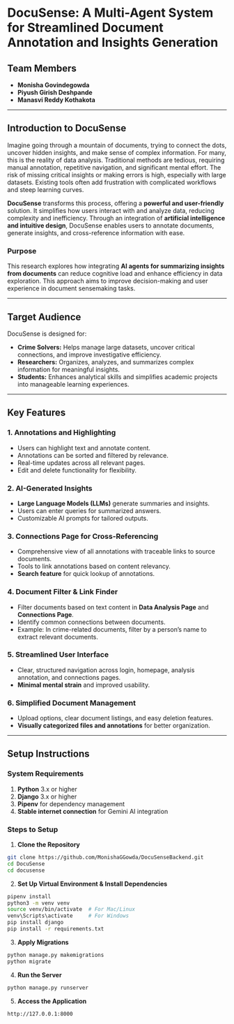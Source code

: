 # DocuSense: A Multi-Agent System for Streamlined Document Annotation and Insights Generation  

## Team Members  
- **Monisha Govindegowda**  
- **Piyush Girish Deshpande**  
- **Manasvi Reddy Kothakota**  

---

## Introduction to DocuSense  

Imagine going through a mountain of documents, trying to connect the dots, uncover hidden insights, and make sense of complex information. For many, this is the reality of data analysis. Traditional methods are tedious, requiring manual annotation, repetitive navigation, and significant mental effort. The risk of missing critical insights or making errors is high, especially with large datasets. Existing tools often add frustration with complicated workflows and steep learning curves.  

**DocuSense** transforms this process, offering a **powerful and user-friendly** solution. It simplifies how users interact with and analyze data, reducing complexity and inefficiency. Through an integration of **artificial intelligence and intuitive design**, DocuSense enables users to annotate documents, generate insights, and cross-reference information with ease.  

### Purpose  
This research explores how integrating **AI agents for summarizing insights from documents** can reduce cognitive load and enhance efficiency in data exploration. This approach aims to improve decision-making and user experience in document sensemaking tasks.  

---

## Target Audience  

DocuSense is designed for:  

- **Crime Solvers:** Helps manage large datasets, uncover critical connections, and improve investigative efficiency.  
- **Researchers:** Organizes, analyzes, and summarizes complex information for meaningful insights.  
- **Students:** Enhances analytical skills and simplifies academic projects into manageable learning experiences.  

---

## Key Features  

### 1. Annotations and Highlighting  
- Users can highlight text and annotate content.  
- Annotations can be sorted and filtered by relevance.  
- Real-time updates across all relevant pages.  
- Edit and delete functionality for flexibility.  

### 2. AI-Generated Insights  
- **Large Language Models (LLMs)** generate summaries and insights.  
- Users can enter queries for summarized answers.  
- Customizable AI prompts for tailored outputs.  

### 3. Connections Page for Cross-Referencing  
- Comprehensive view of all annotations with traceable links to source documents.  
- Tools to link annotations based on content relevancy.  
- **Search feature** for quick lookup of annotations.  

### 4. Document Filter & Link Finder  
- Filter documents based on text content in **Data Analysis Page** and **Connections Page**.  
- Identify common connections between documents.  
- Example: In crime-related documents, filter by a person’s name to extract relevant documents.  

### 5. Streamlined User Interface  
- Clear, structured navigation across login, homepage, analysis annotation, and connections pages.  
- **Minimal mental strain** and improved usability.  

### 6. Simplified Document Management  
- Upload options, clear document listings, and easy deletion features.  
- **Visually categorized files and annotations** for better organization.  

---

## Setup Instructions  

### System Requirements  
1. **Python** 3.x or higher  
2. **Django** 3.x or higher  
3. **Pipenv** for dependency management  
4. **Stable internet connection** for Gemini AI integration  

### Steps to Setup  

1. **Clone the Repository**  
 ```sh
 git clone https://github.com/MonishaGGowda/DocuSenseBackend.git
 cd DocuSense
 cd docusense
```
2. **Set Up Virtual Environment & Install Dependencies**
```sh
pipenv install
python3 -m venv venv
source venv/bin/activate  # For Mac/Linux
venv\Scripts\activate     # For Windows
pip install django
pip install -r requirements.txt
```
3. **Apply Migrations**
```sh
python manage.py makemigrations
python migrate
```
4. **Run the Server**
```sh
python manage.py runserver
```
5. **Access the Application**
```sh
http://127.0.0.1:8000
```
